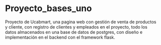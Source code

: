 # Proyecto_bases_uno
Proyecto de Ucabmart, una pagina web con gestión de venta de productos y cliente, con registro de clientes y empleados en el proyecto, todo los datos almacenados en una base de datos de postgres, con diseño e implementación en el backend con el framework flask.
